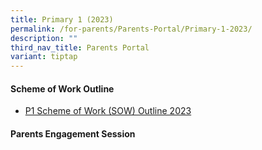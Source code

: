 ```yaml
---
title: Primary 1 (2023)
permalink: /for-parents/Parents-Portal/Primary-1-2023/
description: ""
third_nav_title: Parents Portal
variant: tiptap
---
```

<h4><strong>Scheme of Work Outline</strong></h4>
<ul data-tight="true" class="tight">
    <li>
        <p><a href="/resources/scheme-of-work-outline-2023/Primary-1/" rel="noopener noreferrer nofollow" target="_blank">P1 Scheme of Work (SOW) Outline 2023</a>
        </p>
    </li>
</ul>
<h4><strong>Parents Engagement Session</strong></h4>
<p></p>